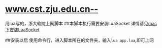 www.cst.zju.edu.cn--
====================

用lua写的，浙大软院上网脚本
##本脚本执行需要安装LuaSocket
详情请见[mac下安装LuaSocket](http://zjuws.github.io/lua/2014/12/06/luasocket/)

##安装以后
使用命令行，进入脚本所在的文件夹，输入`lua app.lua`,即可上网